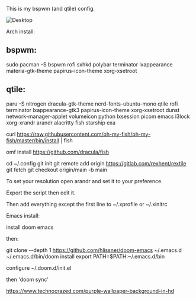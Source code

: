 This is my bspwm (and qtile) config.

![Desktop](https://gitlab.com/rexhent/wm-pics/-/raw/main/qtile2.png)


Arch install:

bspwm:
---
sudo pacman -S bspwm rofi sxhkd polybar terminator lxappearance materia-gtk-theme papirus-icon-theme xorg-xsetroot

qtile:
---
paru -S nitrogen dracula-gtk-theme nerd-fonts-ubuntu-mono qtile rofi terminator lxappearance-gtk3 papirus-icon-theme xorg-xsetroot dunst network-manager-applet volumeicon python lxsession picom emacs i3lock xorg-xrandr arandr alacritty fish starship exa

curl https://raw.githubusercontent.com/oh-my-fish/oh-my-fish/master/bin/install | fish

omf install https://github.com/dracula/fish

cd ~/.config
git init
git remote add origin https://gitlab.com/rexhent/rextile
git fetch
git checkout origin/main -b main

To set your resolution open arandr and set it to your preference.

Export the script then edit it.

Then add everything except the first line to ~/.xprofile or ~/.xinitrc

Emacs install:

install doom emacs

then:

git clone --depth 1 https://github.com/hlissner/doom-emacs ~/.emacs.d
~/.emacs.d/bin/doom install
export PATH=$PATH:~/.emacs.d/bin

configure ~/.doom.d/init.el

then 'doom sync'

https://www.technocrazed.com/purple-wallpaper-background-in-hd
